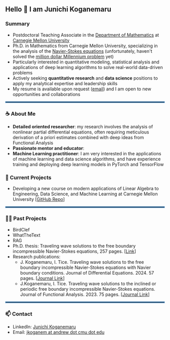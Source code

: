<div id="toc">
  <ul style="list-style: none">
    <summary>
      <h2>
      Hello 👋 I am Junichi Koganemaru
      </h2>
    </summary>
  </ul>
</div>

### Summary

* Postdoctoral Teaching Associate in the [Department of Mathematics](https://www.cmu.edu/math/index.html) at [Carnegie Mellon University](https://www.cmu.edu/)
* Ph.D. in Mathematics from Carnegie Mellon University, specializing in the analysis of the [Navier-Stokes equations](https://en.wikipedia.org/wiki/Navier%E2%80%93Stokes_equations) (unfortunately, haven't solved the [million dollar Millennium problem](https://en.wikipedia.org/wiki/Navier%E2%80%93Stokes_existence_and_smoothness) yet)
* Particularly interested in quantitative modeling, statistical analysis and applications of deep learning algorithms to solve real-world data-driven problems 
* Actively seeking **quantitative research** and **data science** positions to apply my analytical expertise and leadership skills
* My resume is available upon request ([email](mailto:jkoganem@gmail.com)) and I am open to new opportunities and collaborations

<hr style="border:2px solid #4682b4">

### ☕ About Me

* **Detailed oriented researcher**: my research involves the analysis of nonlinear partial differential equations, often requiring meticulous derivation of a priori estimates combined with deep ideas from Functional Analysis 
* **Passionate mentor and educator**:  
* **Machine Learning practitioner**: I am very interested in the applications of machine learning and data science algorithms, and have experience training and deploying deep learning models in PyTorch and TensorFlow

### 🤔 Current Projects

* Developing a new course on modern applications of Linear Algebra to Engineering, Data Science, and Machine Learning at Carnegie Mellon University [[GitHub Repo](https://github.com/jkoganem/Teaching-Advanced-Linear-Algebra-21366)]


<hr style="border:2px solid #4682b4">

### 🧑‍🏫 Past Projects
* BirdClef  
* WhatTheText
* RAG 
* Ph.D. thesis: Traveling wave solutions to the free boundary incompressible Navier-Stokes equations, 257 pages. [[Link](https://kilthub.cmu.edu/articles/thesis/Traveling_wave_solutions_to_the_free_boundary_incompressible_Navier-Stokes_equations/24053892?file=42184224)]
* Research publications:
    * J. Koganemaru, I. Tice. Traveling wave solutions to the free boundary incompressible Navier-Stokes equations with Navier boundary conditions. Journal of Differential Equations. 2024. 57 pages. [[Journal Link](https://www.sciencedirect.com/science/article/pii/S0022039624004741)]
    * J.Koganemaru, I. Tice. Traveling wave solutions to the inclined or periodic free boundary incompressible Navier-Stokes equations. Journal of Functional Analysis. 2023. 75 pages. [[Journal Link](https://www.sciencedirect.com/science/article/pii/S0022123623002148)]

<hr style="border:2px solid #4682b4">

### 📫 Contact 

* LinkedIn: [Junichi Koganemaru](https://www.linkedin.com/in/junichi-koganemaru/)
* Email: [jkoganem at andrew dot cmu dot edu](mailto:jkoganem@andrew.cmu.edu)



<!-- 

<hr style="border:2px solid #4682b4">

## 🤔 Current Projects 


<!--
**jkoganem/jkoganem** is a ✨ _special_ ✨ repository because its `README.md` (this file) appears on your GitHub profile.

Here are some ideas to get you started:

- 🔭 I’m currently working on ...
- 🌱 I’m currently learning ...
- 👯 I’m looking to collaborate on ...
- 🤔 I’m looking for help with ...
- 💬 Ask me about ...
- 
- 😄 Pronouns: ...
- ⚡ Fun fact: ...
-->

<!-- 

## 📫 How to reach me: ... --> 